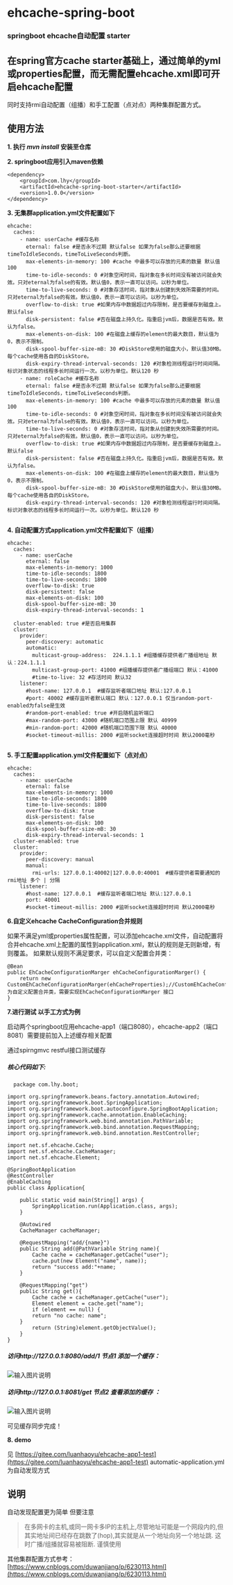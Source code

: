 # ehcache-spring-boot
### springboot ehcache自动配置 starter

## 在spring官方cache starter基础上，通过简单的yml或properties配置，而无需配置ehcache.xml即可开启ehcache配置


同时支持rmi自动配置（组播）和手工配置（点对点）两种集群配置方式。


## 使用方法
 **1. 执行 _mvn install_  安装至仓库** 

 **2. springboot应用引入maven依赖** 
```
<dependency>
	<groupId>com.lhy</groupId>
	<artifactId>ehcache-spring-boot-starter</artifactId>
	<version>1.0.0</version>
</dependency>

```
 **3. 无集群application.yml文件配置如下** 

```
ehcache:
  caches:
    - name: userCache #缓存名称
      eternal: false #是否永不过期 默认false 如果为false那么还要根据timeToIdleSeconds，timeToLiveSeconds判断。
      max-elements-in-memory: 100 #cache 中最多可以存放的元素的数量 默认值100
      time-to-idle-seconds: 0 #对象空闲时间，指对象在多长时间没有被访问就会失效。只对eternal为false的有效。默认值0，表示一直可以访问。以秒为单位。
      time-to-live-seconds: 0 #对象存活时间，指对象从创建到失效所需要的时间。只对eternal为false的有效。默认值0，表示一直可以访问。以秒为单位。
      overflow-to-disk: true #如果内存中数据超过内存限制，是否要缓存到磁盘上。默认false
      disk-persistent: false #否在磁盘上持久化。指重启jvm后，数据是否有效。默认为false。
      max-elements-on-disk: 100 #在磁盘上缓存的element的最大数目，默认值为0，表示不限制。
      disk-spool-buffer-size-mB: 30 #DiskStore使用的磁盘大小，默认值30MB。每个cache使用各自的DiskStore。
      disk-expiry-thread-interval-seconds: 120 #对象检测线程运行时间间隔。标识对象状态的线程多长时间运行一次。以秒为单位。默认120 秒
    - name: roleCache #缓存名称
      eternal: false #是否永不过期 默认false 如果为false那么还要根据timeToIdleSeconds，timeToLiveSeconds判断。
      max-elements-in-memory: 100 #cache 中最多可以存放的元素的数量 默认值100
      time-to-idle-seconds: 0 #对象空闲时间，指对象在多长时间没有被访问就会失效。只对eternal为false的有效。默认值0，表示一直可以访问。以秒为单位。
      time-to-live-seconds: 0 #对象存活时间，指对象从创建到失效所需要的时间。只对eternal为false的有效。默认值0，表示一直可以访问。以秒为单位。
      overflow-to-disk: true #如果内存中数据超过内存限制，是否要缓存到磁盘上。默认false
      disk-persistent: false #否在磁盘上持久化。指重启jvm后，数据是否有效。默认为false。
      max-elements-on-disk: 100 #在磁盘上缓存的element的最大数目，默认值为0，表示不限制。
      disk-spool-buffer-size-mB: 30 #DiskStore使用的磁盘大小，默认值30MB。每个cache使用各自的DiskStore。
      disk-expiry-thread-interval-seconds: 120 #对象检测线程运行时间间隔。标识对象状态的线程多长时间运行一次。以秒为单位。默认120 秒  


```

 **4. 自动配置方式application.yml文件配置如下（组播）** 

```
ehcache:
  caches:
    - name: userCache 
      eternal: false
      max-elements-in-memory: 1000
      time-to-idle-seconds: 1800
      time-to-live-seconds: 1800
      overflow-to-disk: true
      disk-persistent: false
      max-elements-on-disk: 100
      disk-spool-buffer-size-mB: 30
      disk-expiry-thread-interval-seconds: 1
      
  cluster-enabled: true #是否启用集群
  cluster: 
    provider:
      peer-discovery: automatic
      automatic:
        multicast-group-address:  224.1.1.1 #组播缓存提供者广播组地址 默认：224.1.1.1
        multicast-group-port: 41000 #组播缓存提供者广播组端口 默认：41000
        #time-to-live: 32 #存活时间 默认32
    listener:
      #host-name: 127.0.0.1  #缓存监听者端口地址 默认:127.0.0.1
      #port: 40002 #缓存监听者默认端口 默认：127.0.0.1 仅当random-port-enabled为false是生效
      #random-port-enabled: true #开启随机监听端口
      #max-random-port: 43000 #随机端口范围上限 默认 40999
      #min-random-port: 42000 #随机端口范围下限 默认 40000
      #socket-timeout-millis: 2000 #监听socket连接超时时间 默认2000毫秒
 

```

 **5. 手工配置application.yml文件配置如下（点对点）** 

```
ehcache:
  caches:
    - name: userCache
      eternal: false
      max-elements-in-memory: 1000
      time-to-idle-seconds: 1800
      time-to-live-seconds: 1800
      overflow-to-disk: true
      disk-persistent: false
      max-elements-on-disk: 100
      disk-spool-buffer-size-mB: 30
      disk-expiry-thread-interval-seconds: 1
  cluster-enabled: true
  cluster:
    provider:
      peer-discovery: manual 
      manual:
        rmi-urls: 127.0.0.1:40002|127.0.0.0:40001  #缓存提供者需要通知的rmi地址 多个 | 分隔
    listener:
      #host-name: 127.0.0.1  #缓存监听者端口地址 默认:127.0.0.1 
      port: 40001 
      #socket-timeout-millis: 2000 #监听socket连接超时时间 默认2000毫秒
```


 **6.自定义ehcache CacheConfiguration合并规则** 

 如果不满足yml或properties属性配置，可以添加ehcache.xml文件，自动配置将合并ehcache.xml上配置的属性到application.xml，默认的规则是无则新增，有则覆盖。
如果默认规则不满足要求，可以自定义配置合并类：

```
@Bean
public EhCacheConfigurationMarger ehCacheConfigurationMarger() {
	return new CustomEhCacheConfigurationMarger(ehCacheProperties);//CustomEhCacheConfigurationMarger为自定义配置合并类，需要实现EhCacheConfigurationMarger 接口
}
```

 **7.进行测试 以手工方式为例** 

启动两个springboot应用ehcache-app1（端口8080），ehcache-app2（端口8081）需要提前加入上述缓存相关配置

通过spirngmvc restful接口测试缓存

##### 核心代码如下:
```
  package com.lhy.boot;

import org.springframework.beans.factory.annotation.Autowired;
import org.springframework.boot.SpringApplication;
import org.springframework.boot.autoconfigure.SpringBootApplication;
import org.springframework.cache.annotation.EnableCaching;
import org.springframework.web.bind.annotation.PathVariable;
import org.springframework.web.bind.annotation.RequestMapping;
import org.springframework.web.bind.annotation.RestController;

import net.sf.ehcache.Cache;
import net.sf.ehcache.CacheManager;
import net.sf.ehcache.Element;

@SpringBootApplication
@RestController
@EnableCaching
public class Application{

    public static void main(String[] args) {
        SpringApplication.run(Application.class, args);
    }
    
    @Autowired
    CacheManager cacheManager;
    
    @RequestMapping("add/{name}")
    public String add(@PathVariable String name){
    	Cache cache = cacheManager.getCache("user");
    	cache.put(new Element("name", name));
    	return "success add:"+name;
    }
    
    @RequestMapping("get")
    public String get(){
    	Cache cache = cacheManager.getCache("user");
    	Element element = cache.get("name");
    	if (element == null) {
    	return "no cache: name";
	}
    	return (String)element.getObjectValue();
    }
}

```

#####  访问http://127.0.0.1:8080/add/1 节点1 添加一个缓存：

![输入图片说明](https://gitee.com/uploads/images/2018/0112/211559_846379c8_1009390.png "屏幕截图.png")

##### 访问http://127.0.0.1:8081/get 节点2 查看添加的缓存 ：

![输入图片说明](https://gitee.com/uploads/images/2018/0112/211757_fd3d30a1_1009390.png "屏幕截图.png")


可见缓存同步完成！




 **8. demo** 

见 [https://gitee.com/luanhaoyu/ehcache-app1-test](https://gitee.com/luanhaoyu/ehcache-app1-test)
automatic-application.yml为自动发现方式

## 说明

 自动发现配置更为简单 但要注意
> 在多网卡的主机,或同一网卡多IP的主机上,尽管地址可能是一个网段内的,但其实地址间已经存在跳数了(hop),其实就是从一个地址向另一个地址跳. 这时广播/组播就容易被阻断.
谨慎使用

其他集群配置方式参考：[https://www.cnblogs.com/duwanjiang/p/6230113.html](https://www.cnblogs.com/duwanjiang/p/6230113.html)
